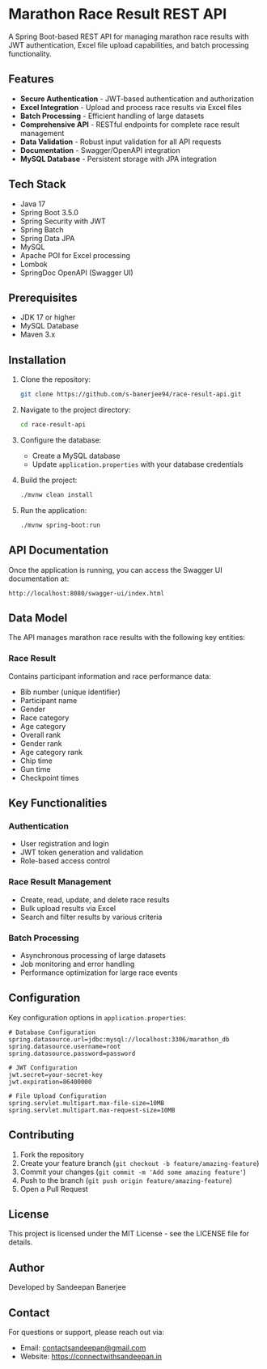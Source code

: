 # Marathon Race Result REST API

A Spring Boot-based REST API for managing marathon race results with JWT authentication, Excel file upload capabilities, and batch processing functionality.

## Features

* **Secure Authentication** - JWT-based authentication and authorization
* **Excel Integration** - Upload and process race results via Excel files
* **Batch Processing** - Efficient handling of large datasets
* **Comprehensive API** - RESTful endpoints for complete race result management
* **Data Validation** - Robust input validation for all API requests
* **Documentation** - Swagger/OpenAPI integration
* **MySQL Database** - Persistent storage with JPA integration

## Tech Stack

* Java 17
* Spring Boot 3.5.0
* Spring Security with JWT
* Spring Batch
* Spring Data JPA
* MySQL
* Apache POI for Excel processing
* Lombok
* SpringDoc OpenAPI (Swagger UI)

## Prerequisites

* JDK 17 or higher
* MySQL Database
* Maven 3.x

## Installation

1. Clone the repository:
   ```bash
   git clone https://github.com/s-banerjee94/race-result-api.git
   ```

2. Navigate to the project directory:
   ```bash
   cd race-result-api
   ```

3. Configure the database:
    - Create a MySQL database
    - Update `application.properties` with your database credentials

4. Build the project:
   ```bash
   ./mvnw clean install
   ```

5. Run the application:
   ```bash
   ./mvnw spring-boot:run
   ```

## API Documentation

Once the application is running, you can access the Swagger UI documentation at:
```
http://localhost:8080/swagger-ui/index.html
```

## Data Model

The API manages marathon race results with the following key entities:

### Race Result
Contains participant information and race performance data:
- Bib number (unique identifier)
- Participant name
- Gender
- Race category
- Age category
- Overall rank
- Gender rank
- Age category rank
- Chip time
- Gun time
- Checkpoint times

## Key Functionalities

### Authentication
- User registration and login
- JWT token generation and validation
- Role-based access control

### Race Result Management
- Create, read, update, and delete race results
- Bulk upload results via Excel
- Search and filter results by various criteria

### Batch Processing
- Asynchronous processing of large datasets
- Job monitoring and error handling
- Performance optimization for large race events



## Configuration

Key configuration options in `application.properties`:

```properties
# Database Configuration
spring.datasource.url=jdbc:mysql://localhost:3306/marathon_db
spring.datasource.username=root
spring.datasource.password=password

# JWT Configuration
jwt.secret=your-secret-key
jwt.expiration=86400000

# File Upload Configuration
spring.servlet.multipart.max-file-size=10MB
spring.servlet.multipart.max-request-size=10MB
```



## Contributing

1. Fork the repository
2. Create your feature branch (`git checkout -b feature/amazing-feature`)
3. Commit your changes (`git commit -m 'Add some amazing feature'`)
4. Push to the branch (`git push origin feature/amazing-feature`)
5. Open a Pull Request

## License

This project is licensed under the MIT License - see the LICENSE file for details.

## Author

Developed by Sandeepan Banerjee

## Contact

For questions or support, please reach out via:
- Email: contactsandeepan@gmail.com
- Website: https://connectwithsandeepan.in